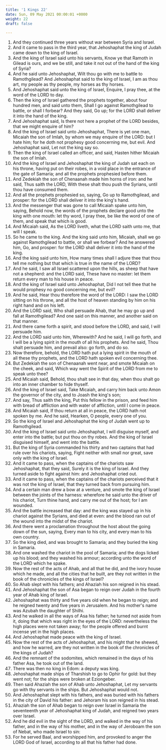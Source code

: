 ```yaml
---
title: '1 Kings 22'
date: Sun, 09 May 2021 00:00:01 +0000
weight: 22
draft: false
  
---
```


1. And they continued three years without war between Syria and Israel.
2. And it came to pass in the third year, that Jehoshaphat the king of Judah came down to the king of Israel.
3. And the king of Israel said unto his servants, Know ye that Ramoth in Gilead is ours, and we be still, and take it not out of the hand of the king of Syria?
4. And he said unto Jehoshaphat, Wilt thou go with me to battle to Ramothgilead? And Jehoshaphat said to the king of Israel, I am as thou art, my people as thy people, my horses as thy horses.
5. And Jehoshaphat said unto the king of Israel, Enquire, I pray thee, at the word of the LORD to day.
6. Then the king of Israel gathered the prophets together, about four hundred men, and said unto them, Shall I go against Ramothgilead to battle, or shall I forbear? And they said, Go up; for the LORD shall deliver it into the hand of the king.
7. And Jehoshaphat said, Is there not here a prophet of the LORD besides, that we might enquire of him?
8. And the king of Israel said unto Jehoshaphat, There is yet one man, Micaiah the son of Imlah, by whom we may enquire of the LORD: but I hate him; for he doth not prophesy good concerning me, but evil. And Jehoshaphat said, Let not the king say so.
9. Then the king of Israel called an officer, and said, Hasten hither Micaiah the son of Imlah.
10. And the king of Israel and Jehoshaphat the king of Judah sat each on his throne, having put on their robes, in a void place in the entrance of the gate of Samaria; and all the prophets prophesied before them.
11. And Zedekiah the son of Chenaanah made him horns of iron: and he said, Thus saith the LORD, With these shalt thou push the Syrians, until thou have consumed them.
12. And all the prophets prophesied so, saying, Go up to Ramothgilead, and prosper: for the LORD shall deliver it into the king's hand.
13. And the messenger that was gone to call Micaiah spake unto him, saying, Behold now, the words of the prophets declare good unto the king with one mouth: let thy word, I pray thee, be like the word of one of them, and speak that which is good.
14. And Micaiah said, As the LORD liveth, what the LORD saith unto me, that will I speak.
15. So he came to the king. And the king said unto him, Micaiah, shall we go against Ramothgilead to battle, or shall we forbear? And he answered him, Go, and prosper: for the LORD shall deliver it into the hand of the king.
16. And the king said unto him, How many times shall I adjure thee that thou tell me nothing but that which is true in the name of the LORD?
17. And he said, I saw all Israel scattered upon the hills, as sheep that have not a shepherd: and the LORD said, These have no master: let them return every man to his house in peace.
18. And the king of Israel said unto Jehoshaphat, Did I not tell thee that he would prophesy no good concerning me, but evil?
19. And he said, Hear thou therefore the word of the LORD: I saw the LORD sitting on his throne, and all the host of heaven standing by him on his right hand and on his left.
20. And the LORD said, Who shall persuade Ahab, that he may go up and fall at Ramothgilead? And one said on this manner, and another said on that manner.
21. And there came forth a spirit, and stood before the LORD, and said, I will persuade him.
22. And the LORD said unto him, Wherewith? And he said, I will go forth, and I will be a lying spirit in the mouth of all his prophets. And he said, Thou shalt persuade him, and prevail also: go forth, and do so.
23. Now therefore, behold, the LORD hath put a lying spirit in the mouth of all these thy prophets, and the LORD hath spoken evil concerning thee.
24. But Zedekiah the son of Chenaanah went near, and smote Micaiah on the cheek, and said, Which way went the Spirit of the LORD from me to speak unto thee?
25. And Micaiah said, Behold, thou shalt see in that day, when thou shalt go into an inner chamber to hide thyself.
26. And the king of Israel said, Take Micaiah, and carry him back unto Amon the governor of the city, and to Joash the king's son;
27. And say, Thus saith the king, Put this fellow in the prison, and feed him with bread of affliction and with water of affliction, until I come in peace.
28. And Micaiah said, If thou return at all in peace, the LORD hath not spoken by me. And he said, Hearken, O people, every one of you.
29. So the king of Israel and Jehoshaphat the king of Judah went up to Ramothgilead.
30. And the king of Israel said unto Jehoshaphat, I will disguise myself, and enter into the battle; but put thou on thy robes. And the king of Israel disguised himself, and went into the battle.
31. But the king of Syria commanded his thirty and two captains that had rule over his chariots, saying, Fight neither with small nor great, save only with the king of Israel.
32. And it came to pass, when the captains of the chariots saw Jehoshaphat, that they said, Surely it is the king of Israel. And they turned aside to fight against him: and Jehoshaphat cried out.
33. And it came to pass, when the captains of the chariots perceived that it was not the king of Israel, that they turned back from pursuing him.
34. And a certain man drew a bow at a venture, and smote the king of Israel between the joints of the harness: wherefore he said unto the driver of his chariot, Turn thine hand, and carry me out of the host; for I am wounded.
35. And the battle increased that day: and the king was stayed up in his chariot against the Syrians, and died at even: and the blood ran out of the wound into the midst of the chariot.
36. And there went a proclamation throughout the host about the going down of the sun, saying, Every man to his city, and every man to his own country.
37. So the king died, and was brought to Samaria; and they buried the king in Samaria.
38. And one washed the chariot in the pool of Samaria; and the dogs licked up his blood; and they washed his armour; according unto the word of the LORD which he spake.
39. Now the rest of the acts of Ahab, and all that he did, and the ivory house which he made, and all the cities that he built, are they not written in the book of the chronicles of the kings of Israel?
40. So Ahab slept with his fathers; and Ahaziah his son reigned in his stead.
41. And Jehoshaphat the son of Asa began to reign over Judah in the fourth year of Ahab king of Israel.
42. Jehoshaphat was thirty and five years old when he began to reign; and he reigned twenty and five years in Jerusalem. And his mother's name was Azubah the daughter of Shilhi.
43. And he walked in all the ways of Asa his father; he turned not aside from it, doing that which was right in the eyes of the LORD: nevertheless the high places were not taken away; for the people offered and burnt incense yet in the high places.
44. And Jehoshaphat made peace with the king of Israel.
45. Now the rest of the acts of Jehoshaphat, and his might that he shewed, and how he warred, are they not written in the book of the chronicles of the kings of Judah?
46. And the remnant of the sodomites, which remained in the days of his father Asa, he took out of the land.
47. There was then no king in Edom: a deputy was king.
48. Jehoshaphat made ships of Tharshish to go to Ophir for gold: but they went not; for the ships were broken at Eziongeber.
49. Then said Ahaziah the son of Ahab unto Jehoshaphat, Let my servants go with thy servants in the ships. But Jehoshaphat would not.
50. And Jehoshaphat slept with his fathers, and was buried with his fathers in the city of David his father: and Jehoram his son reigned in his stead.
51. Ahaziah the son of Ahab began to reign over Israel in Samaria the seventeenth year of Jehoshaphat king of Judah, and reigned two years over Israel.
52. And he did evil in the sight of the LORD, and walked in the way of his father, and in the way of his mother, and in the way of Jeroboam the son of Nebat, who made Israel to sin:
53. For he served Baal, and worshipped him, and provoked to anger the LORD God of Israel, according to all that his father had done.
